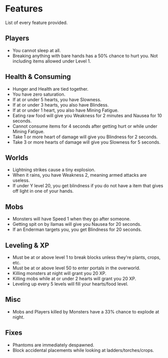 # Features
List of every feature provided.

## Players
- You cannot sleep at all.
- Breaking anything with bare hands has a 50% chance to hurt you. Not including items allowed under Level 1.


## Health & Consuming
- Hunger and Health are tied together.
- You have zero saturation.
- If at or under 5 hearts, you have Slowness.
- If at or under 3 hearts, you also have Blindess.
- If at or under 1 heart, you also have Mining Fatigue.
- Eating raw food will give you Weakness for 2 minutes and Nausea for 10 seconds.
- Cannot consume items for 4 seconds after getting hurt or while under Mining Fatigue.
- Take 1 or more heart of damage will give you Blindness for 2 seconds.
- Take 3 or more hearts of damage will give you Slowness for 5 seconds.

## Worlds
- Lightning strikes cause a tiny explosion.
- When it rains, you have Weakness 2, meaning armed attacks are useless.
- If under Y level 20, you get blindness if you do not have a item that gives off light in one of your hands.

## Mobs
- Monsters will have Speed 1 when they go after someone.
- Getting spit on by llamas will give you Nausea for 20 seconds.
- If an Enderman targets you, you get Blindness for 20 seconds.

## Leveling & XP
- Must be at or above level 1 to break blocks unless they're plants, crops, etc.
- Must be at or above level 50 to enter portals in the overworld.
- Killing monsters at night will grant you 20 XP.
- Killing mobs while at or under 2 hearts will grant you 20 XP.
- Leveling up every 5 levels will fill your hearts/food level.

## Misc
- Mobs and Players killed by Monsters have a 33% chance to explode at night.

## Fixes
- Phantoms are immediately despawned.
- Block accidental placements while looking at ladders/torches/crops.
